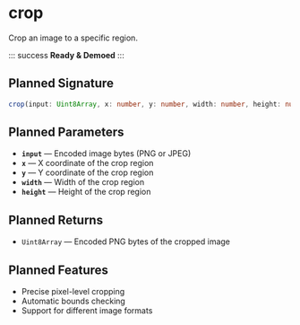 # crop

Crop an image to a specific region.

::: success
**Ready & Demoed**
:::

## Planned Signature

```ts
crop(input: Uint8Array, x: number, y: number, width: number, height: number) => Uint8Array
```

## Planned Parameters

- **`input`** — Encoded image bytes (PNG or JPEG)
- **`x`** — X coordinate of the crop region
- **`y`** — Y coordinate of the crop region
- **`width`** — Width of the crop region
- **`height`** — Height of the crop region

## Planned Returns

- `Uint8Array` — Encoded PNG bytes of the cropped image

## Planned Features

- Precise pixel-level cropping
- Automatic bounds checking
- Support for different image formats
